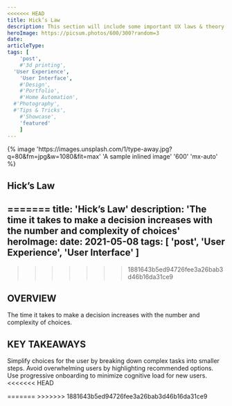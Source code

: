 ```yaml
---
<<<<<<< HEAD
title: Hick’s Law
description: This section will include some important UX laws & theory
heroImage: https://picsum.photos/600/300?random=3
date:
articleType:
tags: [
	'post',
	#'3d printing',
  'User Experience',
	'User Interface',
	#'Design',
	#'Portfolio',
	#'Home Automation',
  #'Photography',
  #'Tips & Tricks',
	#'Showcase',
	'featured'
	]
---
```


<article>
{% image 'https://images.unsplash.com/1/type-away.jpg?q=80&fm=jpg&w=1080&fit=max' 'A sample inlined image' '600' 'mx-auto' %}

# Hick’s Law

=======
title: 'Hick’s Law'
description: 'The time it takes to make a decision increases with the number and complexity of choices'
heroImage:
date: 2021-05-08
tags: [
	'post',
  'User Experience',
	'User Interface'
	]
---

>>>>>>> 1881643b5ed94726fee3a26bab3d46b16da31ce9
## OVERVIEW

The time it takes to make a decision increases with the number and complexity of choices.

## KEY TAKEAWAYS

Simplify choices for the user by breaking down complex tasks into smaller steps. Avoid overwhelming users by highlighting recommended options. Use progressive onboarding to minimize cognitive load for new users.
<<<<<<< HEAD

</article>
=======
>>>>>>> 1881643b5ed94726fee3a26bab3d46b16da31ce9
